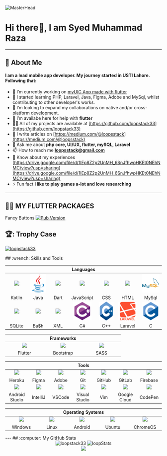 ![MasterHead](https://mobiosolutions.com/wp-content/uploads/2020/07/Group-3.png)
<br>
# **Hi there👋, I am Syed Muhammad Raza**
---
## :information_desk_person:  About Me
#### I am a lead mobile app developer. My journey started in USTI Lahore. Following that:
- 🔭 I’m currently working on [myUIC App made with flutter](https://play.google.com/store/apps/details?id=com.theunitedinsurance.myuic)
- 🌱 I started learning PHP, Laravel, Java, Figma, Adobe and MySql, whilst contributing to other developer's works.
- 👯 I’m looking to expand my collaborations on native and/or cross-platform development.
- 🤝 I’m availabe here for help with **flutter**
- 👨‍💻 All of my projects are available at [https://github.com/loopstack33](https://github.com/loopstack33)
- 📝 I write articles on [https://medium.com/@loopsstack](https://medium.com/@loopsstack)
- 💬 Ask me about **php core, UI/UX, flutter, mySQL, Laravel**
- 📫 How to reach me **loopsstack@gmail.com**
- 📄 Know about my experiences [https://drive.google.com/file/d/1IEp8Z2p2UnMH_6SnJfhwpHKEt0NEhNMC/view?usp=sharing](https://drive.google.com/file/d/1IEp8Z2p2UnMH_6SnJfhwpHKEt0NEhNMC/view?usp=sharing)
- ⚡ Fun fact **I like to play games a-lot and love researching**
---

👨‍💻 MY FLUTTER PACKAGES
---
Fancy Buttons
[![Pub Version](https://img.shields.io/pub/v/fancy_button_new?color=blue&logo=dart)](https://pub.dev/packages/fancy_button_new)

## 🏆:  Trophy Case
<p align="left"> <a href="https://github.com/ryo-ma/github-profile-trophy"><img src="https://github-profile-trophy.vercel.app/?username=loopstack33" alt="loopstack33" /></a> </p>
## :wrench:  Skills and Tools
<div align="center">
   <table>
      <thead>
         <tr>
            <th colspan="7">Languages</th>
         </tr>
      </thead>
      <tr>
         <td align="center" width=110> <img height=60 src="https://cdn.jsdelivr.net/gh/devicons/devicon/icons/kotlin/kotlin-original.svg"/> </td>
         <td align="center" width=110> <img src="https://raw.githubusercontent.com/devicons/devicon/master/icons/java/java-original.svg" alt="java" height=60/> </td>
         <td align="center" width=110> <img height=60 src="https://cdn.jsdelivr.net/gh/devicons/devicon/icons/dart/dart-original.svg"/> </td>
         <td align="center" width=110> <img height=60 src="https://cdn.jsdelivr.net/gh/devicons/devicon/icons/javascript/javascript-plain.svg"/> </td>
         <td align="center" width=110> <img height=60 src="https://cdn.jsdelivr.net/gh/devicons/devicon/icons/css3/css3-original.svg"/> </td>
         <td align="center" width=110> <img height=60 src="https://cdn.jsdelivr.net/gh/devicons/devicon/icons/html5/html5-original.svg"/> </td>
         <td align="center" width=110> <img height=60 src="https://raw.githubusercontent.com/devicons/devicon/master/icons/mysql/mysql-original-wordmark.svg"/> </td>
      </tr>
      <tr>
         <td align="center" width=110>Kotlin</td>
         <td align="center" width=110>Java</td>
         <td align="center" width=110>Dart</td>
         <td align="center" width=110>JavaScript</td>
         <td align="center" width=110>CSS</td>
         <td align="center" width=110>HTML</td>
         <td align="center" width=110>MySql</td>
      </tr>
      <tr>
         <td align="center" width=110> <img height=60 src="https://cdn.jsdelivr.net/gh/devicons/devicon/icons/sqlite/sqlite-original.svg"/> </td>
         <td align="center" width=110> <img height=60 src="https://cdn.jsdelivr.net/gh/devicons/devicon/icons/bash/bash-original.svg"/> </td>
         <td align="center" width=110> <img width=60 src="https://user-images.githubusercontent.com/27622683/192120006-9901e9c3-7567-4c2b-85b9-b414dc8445cb.png"/> </td>
         <td align="center" width=110> <img height=60 src="https://raw.githubusercontent.com/devicons/devicon/master/icons/csharp/csharp-original.svg"/> </td>
         <td align="center" width=110> <img height=60 src="https://raw.githubusercontent.com/devicons/devicon/master/icons/cplusplus/cplusplus-original.svg"/> </td>
         <td align="center" width=110> <img height=60 src="https://raw.githubusercontent.com/devicons/devicon/master/icons/laravel/laravel-plain-wordmark.svg"/> </td>
         <td align="center" width=110> <img height=60 src="https://raw.githubusercontent.com/devicons/devicon/master/icons/c/c-original.svg"/> </td>
      <tr>
         <td align="center" width=110>SQLite</td>
         <td align="center" width=110>Ba$h</td>
         <td align="center" width=110>XML</td>
         <td align="center" width=110>C#</td>
         <td align="center" width=110>C++</td>
         <td align="center" width=110>Laravel</td>
         <td align="center" width=110>C</td>
      </tr>
   </table>
   <table>
      <thead>
         <tr>
            <th colspan="7">Frameworks</th>
         </tr>
      </thead>
      <tr>
         <td align="center" width=110> <img height=60 src="https://cdn.jsdelivr.net/gh/devicons/devicon/icons/flutter/flutter-original.svg"/> </td>
         <td align="center" width=110> <img height=60 src="https://cdn.jsdelivr.net/gh/devicons/devicon/icons/bootstrap/bootstrap-original.svg"/> </td>
         <td align="center" width=110> <img height=60 src="https://cdn.jsdelivr.net/gh/devicons/devicon/icons/sass/sass-original.svg"/> </td>
      <tr align="center">
         <td align="center" width=110>Flutter</td>
         <td align="center" width=110>Bootstrap</td>
         <td align="center" width=110>SASS</td>
      </tr>
      </tr>
   </table>
   <table>
   <thead>
      <tr>
         <th colspan="7">Tools</th>
      </tr>
   </thead>
   <tr>
      <td align="center" width=110> <img height=60 src="https://cdn.jsdelivr.net/gh/devicons/devicon/icons/heroku/heroku-original.svg"/> </td>
      <td align="center" width=110> <img height=60 src="https://cdn.jsdelivr.net/gh/devicons/devicon/icons/figma/figma-original.svg"/> </td>
      <td align="center" width=110> <img height=60 src="https://cdn.worldvectorlogo.com/logos/adobe-xd.svg"/> </td>
      <td align="center" width=110> <img height=60 src="https://cdn.jsdelivr.net/gh/devicons/devicon/icons/git/git-original.svg"/> </td>
      <td align="center" width=110> <img height=60 src="https://cdn.jsdelivr.net/gh/devicons/devicon/icons/github/github-original.svg"/> </td>
      <td align="center" width=110> <img height=60 src="https://cdn.jsdelivr.net/gh/devicons/devicon/icons/gitlab/gitlab-original.svg"/> </td>
      <td align="center" width=110> <img height=60 src="https://www.vectorlogo.zone/logos/firebase/firebase-icon.svg"/> </td>
   </tr>
   <tr>
      <td align="center" width=110>Heroku</td>
      <td align="center" width=110>Figma</td>
      <td align="center" width=110>Adobe</td>
      <td align="center" width=110>Git</td>
      <td align="center" width=110>GitHub</td>
      <td align="center" width=110>GitLab</td>
      <td align="center" width=110>Firebase</td>
   </tr>
   <tr>
      <td align="center" width=110> <img height=60 src="https://cdn.jsdelivr.net/gh/devicons/devicon/icons/androidstudio/androidstudio-original.svg"/> </td>
      <td align="center" width=110> <img height=60 src="https://cdn.jsdelivr.net/gh/devicons/devicon/icons/intellij/intellij-original.svg"/> </td>
      <td align="center" width=110> <img height=60 src="https://cdn.jsdelivr.net/gh/devicons/devicon/icons/vscode/vscode-original.svg"/> </td>
      <td align="center" width=110> <img height=60 src="https://cdn.jsdelivr.net/gh/devicons/devicon/icons/visualstudio/visualstudio-plain.svg"/> </td>
      <td align="center" width=110> <img height=60 src="https://cdn.jsdelivr.net/gh/devicons/devicon/icons/vim/vim-original.svg"/> </td>
      <td align="center" width=110> <img height=60 src="https://cdn.jsdelivr.net/gh/devicons/devicon/icons/googlecloud/googlecloud-original.svg"/> </td>
      <td align="center" width=110> <img height=60 src="https://cdn.jsdelivr.net/gh/devicons/devicon/icons/codepen/codepen-plain.svg"/> </td>
   </tr>
   <tr>
      <td align="center" width=110>Android Studio</td>
      <td align="center" width=110>IntelliJ</td>
      <td align="center" width=110>VSCode</td>
      <td align="center" width=110>Visual Studio</td>
      <td align="center" width=110>Vim</td>
      <td align="center" width=110>Google Cloud</td>
      <td align="center" width=110>CodePen</td>
   </tr>
   </table>
   <table>
      <thead>
         <tr>
            <th colspan="7">Operating Systems</th>
         </tr>
      </thead>
      <tr>
         <td align="center" width=110><img height=60 src="https://cdn.jsdelivr.net/gh/devicons/devicon/icons/windows8/windows8-original.svg"/> </td>
         <td align="center" width=110> <img height=60 src="https://cdn.jsdelivr.net/gh/devicons/devicon/icons/linux/linux-original.svg"/> </td>
         <td align="center" width=110> <img height=60 src="https://cdn.jsdelivr.net/gh/devicons/devicon/icons/android/android-original.svg"/> </td>
         <td align="center" width=110> <img height=60 src="https://cdn.jsdelivr.net/gh/devicons/devicon/icons/ubuntu/ubuntu-plain.svg"/> </td>
         <td align="center" width=110> <img height=60 src="https://cdn.jsdelivr.net/gh/devicons/devicon/icons/chrome/chrome-original.svg"/> </td>
      </tr>
      <tr>
         <td align="center" width=110>Windows</td>
         <td align="center" width=110>Linux</td>
         <td align="center" width=110>Android</td>
         <td align="center" width=110>Ubuntu</td>
         <td align="center" width=110>ChromeOS</td>
      </tr>
   </table>
</div>
---
## :computer:  My GitHub Stats
<div align="center">
   <img height="200em" src="https://github-readme-stats.vercel.app/api/top-langs?username=loopstack33&show_icons=true&locale=en&layout=compact" alt="loopstack33"/>
   <img height="200em" src="https://github-profile-summary-cards.vercel.app/api/cards/repos-per-language?username=loopstack33" alt="loopStats"/>
</div>
<div align="center">
</div>
<div align="center">
   <img width="500em" src="https://github-readme-streak-stats.herokuapp.com/?user=loopstack33&"/>
</div>
